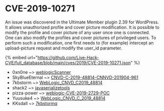 # CVE-2019-10271

An issue was discovered in the Ultimate Member plugin 2.39 for WordPress. It allows unauthorized profile and cover picture modification. It is possible to modify the profile and cover picture of any user once one is connected. One can also modify the profiles and cover pictures of privileged users. To perform such a modification, one first needs to (for example) intercept an upload-picture request and modify the user_id parameter.

{% embed url="https://github.com/Live-Hack-CVE/full_database/blob/main/cves/2019/CVE-2019-10271.json" %}


* 0xn0ne ~> [weblogicScanner](https://www.alice-snow.ru/2019/database/cve-2019-10271/weblogicscanner-0xn0ne)
* SkyBlueEternal ~> [CNVD-C-2019-48814-CNNVD-201904-961](https://www.alice-snow.ru/2019/database/cve-2019-10271/cnvd-c-2019-48814-cnnvd-201904-961-skyblueeternal)
* 7kbstorm ~> [WebLogic_CNVD_C2019_48814](https://www.alice-snow.ru/2019/database/cve-2019-10271/weblogic_cnvd_c2019_48814-7kbstorm)
* shack2 ~> [javaserializetools](https://www.alice-snow.ru/2019/database/cve-2019-10271/javaserializetools-shack2)
* pizza-power ~> [weblogic-CVE-2019-2729-POC](https://www.alice-snow.ru/2019/database/cve-2019-10271/weblogic-cve-2019-2729-poc-pizza-power)
* Yuusuke4 ~> [WebLogic_CNVD_C_2019_48814](https://www.alice-snow.ru/2019/database/cve-2019-10271/weblogic_cnvd_c_2019_48814-yuusuke4)
* KKsdall ~> [7kbstormq](https://www.alice-snow.ru/2019/database/cve-2019-10271/7kbstormq-kksdall)